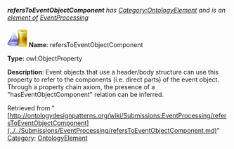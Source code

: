 ___refersToEventObjectComponent__ has [Category:OntologyElement](../../Category/OntologyElement.md "Category:OntologyElement") and is an [element of](../../Property/ElementOf.md "Property:ElementOf") [EventProcessing](../../Submissions/EventProcessing.md "Submissions:EventProcessing")_


  




[![ObjectProperty](../../images/thumb/c/c3/ObjectProperty.gif/45px-ObjectProperty.gif)](../../Image/ObjectProperty.gif.md "ObjectProperty")
__Name__: refersToEventObjectComponent 


__Type:__ owl:ObjectProperty 


__Description__: Event objects that use a header/body structure can use this property to refer to the components (i.e. direct parts) of the event object. Through a property chain axiom, the presence of a "hasEventObjectComponent" relation can be inferred. 





Retrieved from "[http://ontologydesignpatterns.org/wiki/Submissions:EventProcessing/refersToEventObjectComponent](../../Submissions/EventProcessing/refersToEventObjectComponent.md)"
 [Category](http://ontologydesignpatterns.org/wiki/Special:Categories "Special:Categories"): [OntologyElement](../../Category/OntologyElement.md "Category:OntologyElement")